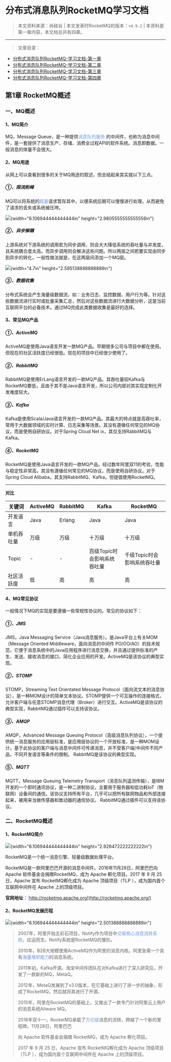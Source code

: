 # 分布式消息队列RocketMQ学习文档

> 本文资料来源：尚硅谷 | 本文发表时RocketMQ的版本：`v4.9.2` | 本资料是第一章内容，本文档总共有四章。
<hr/>

> 文章目录：
<ul>
<li><a target="_blank" href="https://hello-blogger-ui.blogspot.com/2021/10/rocketmq.html">分布式消息队列RocketMQ-学习文档-第一章</a></li>
<li><a target="_blank" href="https://hello-blogger-ui.blogspot.com/2021/10/rocketmq_29.html">分布式消息队列RocketMQ-学习文档-第二章</a></li>
<li><a target="_blank" href="https://hello-blogger-ui.blogspot.com/2021/10/rocketmq_62.html">分布式消息队列RocketMQ-学习文档-第三章</a></li>
<li><a target="_blank" href="https://hello-blogger-ui.blogspot.com/2021/10/rocketmq_32.html">分布式消息队列RocketMQ-学习文档-第四章</a></li>
</ul>

## 第1章 RocketMQ概述

### 一、MQ概述

#### 1、MQ简介

MQ，Message Queue，是一种提供<font color="#6495ED">消息队列服务</font>
的中间件，也称为消息中间件，是一套提供了消息生产、存储、消费全过程API的软件系统。消息即数据。一般消息的体量不会很大。

#### 2、MQ用途

从网上可以查看到很多的关于MQ用途的叙述，但总结起来其实就以下三点。

##### ①、限流削峰

MQ可以将系统的<font color="#6495ED">超量</font>请求暂存其中，以便系统后期可以慢慢进行处理，从而避免了请求的丢失或系统被压垮。

![](https://pic.imgdb.cn/item/617ac4172ab3f51d914740c3.jpg){width="6.106944444444444in" height="2.9805555555555556in"}

##### ②、异步解耦

上游系统对下游系统的调用若为同步调用，则会大大降低系统的吞吐量与并发度，且系统耦合度太高。而异步调用则会解决这些问题。所以两层之间若要实现由同步到异步的转化，一般性做法就是，在这两层间添加一个MQ层。

![](https://pic.imgdb.cn/item/617ac4442ab3f51d91477c8d.jpg){width="4.7in" height="2.595138888888889in"}

##### ③、数据收集

分布式系统会产生海量级数据流，如：业务日志、监控数据、用户行为等。针对这些数据流进行实时或批量采集汇总，然后对这些数据流进行大数据分析，这是当前互联网平台的必备技术。通过MQ完成此类数据收集是最好的选择。

#### 3、常见MQ产品

##### ①、ActiveMQ

ActiveMQ是使用Java语言开发一款MQ产品。早期很多公司与项目中都在使用。但现在的社区活跃度已经很低。现在的项目中已经很少使用了。

##### ②、RabbitMQ

RabbitMQ是使用ErLang语言开发的一款MQ产品。其吞吐量较Kafka与RocketMQ要低，且由于其不是Java语言开发，所以公司内部对其实现定制化开发难度较大。

##### ③、Kafka

Kafka是使用Scala/Java语言开发的一款MQ产品。其最大的特点就是高吞吐率，常用于大数据领域的实时计算、日志采集等场景。其没有遵循任何常见的MQ协议，而是使用自研协议。对于Spring
Cloud Net ix，其仅支持RabbitMQ与Kafka。

##### ④、RocketMQ

RocketMQ是使用Java语言开发的一款MQ产品。经过数年阿里双11的考验，性能与稳定性非常高。其没有遵循任何常见的MQ协议，而是使用自研协议。对于Spring
Cloud Alibaba，其支持RabbitMQ、Kafka，但提倡使用RocketMQ。

<hr/>

**对比**

| 关键词   | ActiveMQ | RabbitMQ | Kafka            | RocketMQ         |
|-------|----------|----------|------------------|------------------|
| 开发语言  | Java     | Erlang   | Java             | Java             |
| 单机吞吐量 | 万级       | 万级       | 十万级              | 十万级              |
| Topic | -        | -        | 百级Topic时会影响系统吞吐量 | 千级Topic时会影响系统吞吐量 |
| 社区活跃度 | 低        | 高        | 高                | 高                |

#### 4、MQ常见协议

一般情况下MQ的实现是要遵循一些常规性协议的。常见的协议如下：

##### ①、JMS

JMS，Java Messaging Service（Java消息服务）。是Java平台上有关MOM（Message Oriented Middleware，面向消息的中间件
PO/OO/AO）的技术规范，它便于消息系统中的Java应用程序进行消息交换，并且通过提供标准的产生、发送、接收消息的接口，简化企业应用的开发。ActiveMQ是该协议的典型实现。

##### ②、STOMP

STOMP，Streaming Text Orientated Message
Protocol（面向流文本的消息协议），是一种MOM设计的简单文本协议。STOMP提供一个可互操作的连接格式，允许客户端与任意STOMP消息代理（Broker）进行交互。ActiveMQ是该协议的典型实现，RabbitMQ通过插件可以支持该协议。

##### ③、AMQP

AMQP，Advanced Message Queuing
Protocol（高级消息队列协议），一个提供统一消息服务的应用层标准，是应用层协议的一个开放标准，是一种MOM设计。基于此协议的客户端与消息中间件可传递消息，并不受客户端/中间件不同产品，不同开发语言等条件的限制。
RabbitMQ是该协议的典型实现。

##### ⑤、MQTT

MQTT，Message Queuing Telemetry
Transport（消息队列遥测传输），是IBM开发的一个即时通讯协议，是一种二进制协议，主要用于服务器和低功耗IoT（物联网）设备间的通信。该协议支持所有平台，几乎可以把所有联网物品和外部连接起来，被用来当做传感器和致动器的通信协议。
RabbitMQ通过插件可以支持该协议。

### 二、RocketMQ概述

#### 1、RocketMQ简介

![](https://pic.imgdb.cn/item/617ac2a02ab3f51d91451943.jpg){width="6.106944444444444in" height="2.928472222222222in"}

RocketMQ是一个统一消息引擎、轻量级数据处理平台。

RocketMQ是一款阿里巴巴开源的消息中间件。2016年11月28日，阿里巴巴向 Apache 软件基金会捐赠RocketMQ，成为 Apache 孵化项目。2017
年 9 月 25 日，Apache 宣布 RocketMQ孵化成为 Apache 顶级项目（TLP ），成为国内首个互联网中间件在 Apache 上的顶级项目。

**官网地址**：<font color="#6495ED">[http://rocketmq.apache.org](http://rocketmq.apache.org/)</font>

#### 2、RocketMQ发展历程

![](https://pic.imgdb.cn/item/617ac2082ab3f51d91444f78.jpg){width="6.106944444444444in" height="2.501388888888889in"}

> 2007年，阿里开始五彩石项目，Notify作为项目中<font color="#6495ED">交易核心消息流转系统</font>，应运而生。Notify系统是RocketMQ的雏形。
>
> 2010年，B2B大规模使用ActiveMQ作为阿里的消息内核。阿里急需一个具有<font color="#6495ED">海量堆积能力</font>的消息系统。
>
> 2011年初，Kafka开源。淘宝中间件团队在对Kafka进行了深入研究后，开发了一款新的MQ，MetaQ。
>
> 2012年，MetaQ发展到了v3.0版本，在它基础上进行了进一步的抽象，形成了RocketMQ，然后就将其进行了开源。
>
> 2015年，阿里在RocketMQ的基础上，又推出了一款专门针对阿里云上用户的消息系统Aliware MQ。
>
> 2016年双十一，RocketMQ承载了<font color="#6495ED">万亿级</font>消息的流转，跨越了一个新的里程碑。11月28日，阿里巴巴
>
> 向 Apache 软件基金会捐赠 RocketMQ，成为 Apache 孵化项目。
>
> 2017 年 9 月 25 日，Apache 宣布 RocketMQ孵化成为 Apache 顶级项目（TLP ），成为国内首个互联网中间件在 Apache 上的顶级项目。
